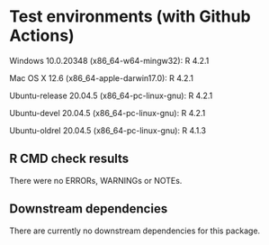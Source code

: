 # Test environments (with Github Actions)
Windows 10.0.20348 (x86_64-w64-mingw32): R 4.2.1

Mac OS X 12.6 (x86_64-apple-darwin17.0): R 4.2.1

Ubuntu-release 20.04.5 (x86_64-pc-linux-gnu): R 4.2.1 

Ubuntu-devel 20.04.5 (x86_64-pc-linux-gnu): R 4.2.1 

Ubuntu-oldrel 20.04.5 (x86_64-pc-linux-gnu): R 4.1.3 

## R CMD check results
There were no ERRORs, WARNINGs or NOTEs.

## Downstream dependencies
There are currently no downstream dependencies for this package.

